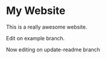 # My Website

This is a really awesome website.

Edit on example branch.

Now editing on update-readme branch
